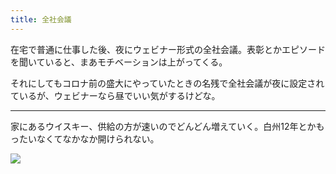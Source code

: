 ```yaml
---
title: 全社会議
---
```


在宅で普通に仕事した後、夜にウェビナー形式の全社会議。表彰とかエピソードを聞いていると、まあモチベーションは上がってくる。

それにしてもコロナ前の盛大にやっていたときの名残で全社会議が夜に設定されているが、ウェビナーなら昼でいい気がするけどな。

---

家にあるウイスキー、供給の方が速いのでどんどん増えていく。白州12年とかもったいなくてなかなか開けられない。

![](https://photos.old.apkas.net/medium/202508/20250822-1R300181.webp)
